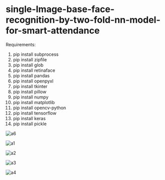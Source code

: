 # single-Image-base-face-recognition-by-two-fold-nn-model-for-smart-attendance


Requirements:

1. pip install subprocess
2. pip install zipfile
3. pip install glob
4. pip install retinaface
5. pip install pandas
6. pip install openpyxl
7. pip install tkinter
8. pip install pillow
9. pip install numpy
10. pip install matplotlib
11. pip install opencv-python
12. pip install tensorflow
13. pip install keras
14. pip install pickle


![a6](https://user-images.githubusercontent.com/109945767/226101330-5adcd099-d253-4256-a40f-4abff1d96c2b.png)


![a1](https://user-images.githubusercontent.com/109945767/226101346-c93949d5-e6f1-4509-a8a5-ea744765709e.png)


![a2](https://user-images.githubusercontent.com/109945767/226101355-225ad4ad-98ee-495e-aa63-ef8378d7a040.png)


![a3](https://user-images.githubusercontent.com/109945767/226101362-cf741860-1475-4d37-8841-254fd017a1e0.png)


![a4](https://user-images.githubusercontent.com/109945767/226101368-59441ce7-119f-4006-bd07-5e966c9888ae.png)
